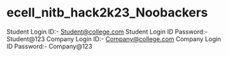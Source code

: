 # ecell_nitb_hack2k23_Noobackers
Student Login ID:- Student@college.com
Student Login ID Password:- Student@123
Company Login ID:- Company@college.com
Company Login ID Password:- Company@123